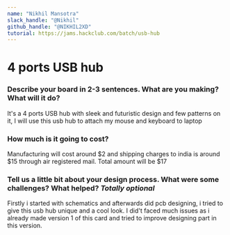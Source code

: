 ```yaml
---
name: "Nikhil Mansotra"
slack_handle: "@Nikhil"
github_handle: "@NIKHIL2XD"
tutorial: https://jams.hackclub.com/batch/usb-hub
---
```


# 4 ports USB hub

### Describe your board in 2-3 sentences. What are you making? What will it do? 

It's a 4 ports USB hub with sleek and futuristic design and few patterns on it, I will use this usb hub to attach my mouse and keyboard to laptop

### How much is it going to cost?

Manufacturing will cost around $2 and shipping charges to india is around $15 through air registered mail. Total amount will be $17


### Tell us a little bit about your design process. What were some challenges? What helped? ***Totally optional***
Firstly i started with schematics and afterwards did pcb designing, i tried to give this usb hub unique and a cool look. I did't faced much issues as i already made version 1 of this card and tried to improve designing part in this version.
